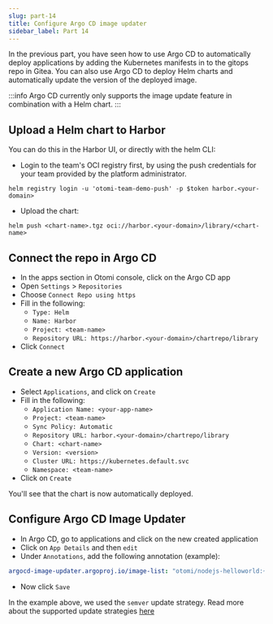 ```yaml
---
slug: part-14
title: Configure Argo CD image updater
sidebar_label: Part 14
---
```


In the previous part, you have seen how to use Argo CD to automatically deploy applications by adding the Kubernetes manifests in to the gitops repo in Gitea. You can also use Argo CD to deploy Helm charts and automatically update the version of the deployed image.

:::info
Argo CD currently only supports the image update feature in combination with a Helm chart.
:::

## Upload a Helm chart to Harbor

You can do this in the Harbor UI, or directly with the helm CLI:

- Login to the team's OCI registry first, by using the push credentials for your team provided by the platform administrator.

```
helm registry login -u 'otomi-team-demo-push' -p $token harbor.<your-domain>
```

- Upload the chart:

```
helm push <chart-name>.tgz oci://harbor.<your-domain>/library/<chart-name>
```

## Connect the repo in Argo CD

- In the apps section in Otomi console, click on the Argo CD app
- Open `Settings` > `Repositories`
- Choose `Connect Repo using https`
- Fill in the following:
   - `Type: Helm`
   - `Name: Harbor`
   - `Project: <team-name>`
   - `Repository URL: https://harbor.<your-domain>/chartrepo/library`
- Click `Connect`

## Create a new Argo CD application

- Select `Applications`, and click on `Create`
- Fill in the following:
   - `Application Name: <your-app-name>`
   - `Project: <team-name>`
   - `Sync Policy: Automatic`
   - `Repository URL: harbor.<your-domain>/chartrepo/library`
   - `Chart: <chart-name>`
   - `Version: <version>`
   - `Cluster URL: https://kubernetes.default.svc`
   - `Namespace: <team-name>`
- Click on `Create`

You'll see that the chart is now automatically deployed.

## Configure Argo CD Image Updater

- In Argo CD, go to applications and click on the new created application
- Click on `App Details` and then `edit`
- Under `Annotations`, add the following annotation (example):

```yaml
argocd-image-updater.argoproj.io/image-list: "otomi/nodejs-helloworld:~1.2"
```

- Now click `Save`

In the example above, we used the `semver` update strategy. Read more about the supported update strategies [here](https://argocd-image-updater.readthedocs.io/en/stable/basics/update-strategies/)

